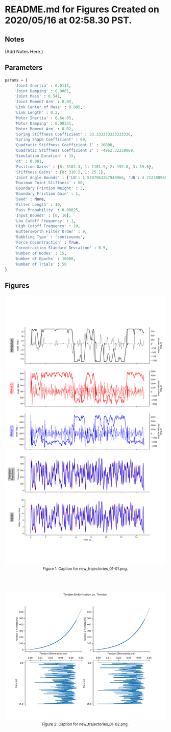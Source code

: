 

# README.md for Figures Created on 2020/05/16 at 02:58.30 PST. 

## Notes

(Add Notes Here.)

## Parameters 

```py
params = {
	'Joint Inertia' : 0.0115,
	'Joint Damping' : 0.0001,
	'Joint Mass' : 0.541,
	'Joint Moment Arm' : 0.05,
	'Link Center of Mass' : 0.085,
	'Link Length' : 0.3,
	'Motor Inertia' : 6.6e-05,
	'Motor Damping' : 0.00231,
	'Motor Moment Arm' : 0.02,
	'Spring Stiffness Coefficient' : 33.333333333333336,
	'Spring Shape Coefficient' : 60,
	'Quadratic Stiffness Coefficient 1' : 10000,
	'Quadratic Stiffness Coefficient 2' : -4962.32258089,
	'Simulation Duration' : 15,
	'dt' : 0.001,
	'Position Gains' : {0: 3162.3, 1: 1101.9, 2: 192.0, 3: 19.6},
	'Stiffness Gains' : {0: 316.2, 1: 25.1},
	'Joint Angle Bounds' : {'LB': 1.5707963267948966, 'UB': 4.71238898038469},
	'Maximum Joint Stiffness' : 50,
	'Boundary Friction Weight' : 3,
	'Boundary Friction Gain' : 1,
	'Seed' : None,
	'Filter Length' : 10,
	'Pass Probability' : 0.00025,
	'Input Bounds' : [0, 10],
	'Low Cutoff Frequency' : 1,
	'High Cutoff Frequency' : 10,
	'Buttersworth Filter Order' : 9,
	'Babbling Type' : 'continuous',
	'Force Cocontraction' : True,
	'Cocontraction Standard Deviation' : 0.5,
	'Number of Nodes' : 15,
	'Number of Epochs' : 10000,
	'Number of Trials' : 50
}
```

## Figures

<p align="center">
	<img width="1000" src="new_trajectories_01-01.png"></br>
	<small>Figure 1: Caption for new_trajectories_01-01.png.</small>
</p>
</br>
</br>

<p align="center">
	<img width="1000" src="new_trajectories_01-02.png"></br>
	<small>Figure 2: Caption for new_trajectories_01-02.png.</small>
</p>
</br>
</br>

